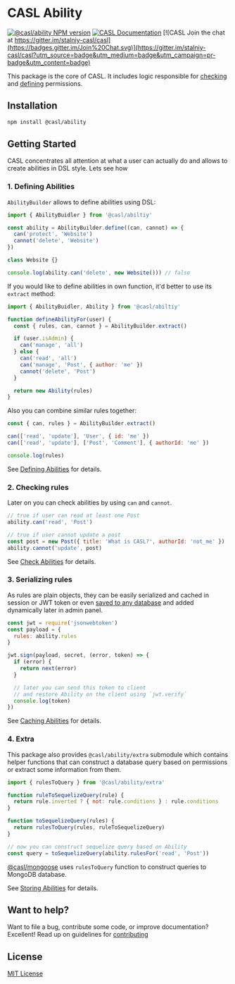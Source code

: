 # CASL Ability

[![@casl/ability NPM version](https://badge.fury.io/js/%40casl%2Fability.svg)](https://badge.fury.io/js/%40casl%2Fability)
[![CASL Documentation](https://img.shields.io/badge/documentation-available-brightgreen.svg)](https://stalniy.github.io/casl/)
[![CASL Join the chat at https://gitter.im/stalniy-casl/casl](https://badges.gitter.im/Join%20Chat.svg)](https://gitter.im/stalniy-casl/casl?utm_source=badge&utm_medium=badge&utm_campaign=pr-badge&utm_content=badge)

This package is the core of CASL. It includes logic responsible for [checking][check-abilities] and [defining][define-abilities] permissions.

## Installation

```sh
npm install @casl/ability
```

## Getting Started

CASL concentrates all attention at what a user can actually do and allows to create abilities in DSL style. Lets see how

### 1. Defining Abilities

`AbilityBuilder` allows to define abilities using DSL:

```js
import { AbilityBuidler } from '@casl/abiltiy'

const ability = AbilityBuilder.define((can, cannot) => {
  can('protect', 'Website')
  cannot('delete', 'Website')
})

class Website {}

console.log(ability.can('delete', new Website())) // false
```

If you would like to define abilities in own function, it'd better to use its `extract` method:

```js
import { AbilityBuidler, Ability } from '@casl/abiltiy'

function defineAbilityFor(user) {
  const { rules, can, cannot } = AbilityBuilder.extract()

  if (user.isAdmin) {
    can('manage', 'all')
  } else {
    can('read', 'all')
    can('manage', 'Post', { author: 'me' })
    cannot('delete', 'Post')
  }

  return new Ability(rules)
}
```

Also you can combine similar rules together:

```js
const { can, rules } = AbilityBuilder.extract()

can(['read', 'update'], 'User', { id: 'me' })
can(['read', 'update'], ['Post', 'Comment'], { authorId: 'me' })

console.log(rules)
```

See [Defining Abilities][define-abilities] for details.

### 2. Checking rules

Later on you can check abilities by using `can` and `cannot`.

```js
// true if user can read at least one Post
ability.can('read', 'Post')

// true if user cannot update a post
const post = new Post({ title: 'What is CASL?', authorId: 'not_me' })
ability.cannot('update', post)
```

See [Check Abilities][check-abilities] for details.

### 3. Serializing rules

As rules are plain objects, they can be easily serialized and cached in session or JWT token or even [saved to any database][store-rules] and added dynamically later in admin panel.

```js
const jwt = require('jsonwebtoken')
const payload = {
  rules: ability.rules
}

jwt.sign(payload, secret, (error, token) => {
  if (error) {
    return next(error)
  }

  // later you can send this token to client
  // and restore Ability on the client using `jwt.verify`
  console.log(token)
})
```

See [Caching Abilities][cache-rules] for details.

### 4. Extra

This package also provides `@casl/ability/extra` submodule which contains helper functions that can construct a database query based on permissions or extract some information from them.

```js
import { rulesToQuery } from '@casl/ability/extra'

function ruleToSequelizeQuery(rule) {
  return rule.inverted ? { not: rule.conditions } : rule.conditions
}

function toSequelizeQuery(rules) {
  return rulesToQuery(rules, ruleToSequelizeQuery)
}

// now you can construct sequelize query based on Ability
const query = toSequelizeQuery(ability.rulesFor('read', 'Post'))
```

[@casl/mongoose](/packages/casl-mongoose) uses `rulesToQuery` function to construct queries to MongoDB database.

See [Storing Abilities][storing-abilities] for details.

## Want to help?

Want to file a bug, contribute some code, or improve documentation? Excellent! Read up on guidelines for [contributing][contributing]

## License

[MIT License](http://www.opensource.org/licenses/MIT)

[check-abilities]: https://stalniy.github.io/casl/abilities/2017/07/21/check-abilities.html
[define-abilities]: https://stalniy.github.io/casl/abilities/2017/07/20/define-abilities.html
[contributing]: /CONTRIBUTING.md
[storing-abilities]: https://stalniy.github.io/casl/abilities/storage/2017/07/22/storing-abilities.html
[store-rules]: https://stalniy.github.io/casl/abilities/storage/2017/07/22/storing-abilities.html#storing-abilities
[cache-rules]: https://stalniy.github.io/casl/abilities/storage/2017/07/22/storing-abilities.html#caching-abilities
